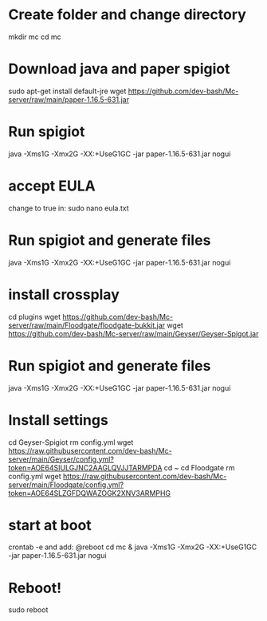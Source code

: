 # Create folder and change directory
mkdir mc
cd mc

# Download java and paper spigiot
sudo apt-get install default-jre
wget https://github.com/dev-bash/Mc-server/raw/main/paper-1.16.5-631.jar

# Run spigiot
java -Xms1G -Xmx2G -XX:+UseG1GC -jar paper-1.16.5-631.jar nogui

# accept EULA
change to true in:
sudo nano eula.txt

# Run spigiot and generate files
java -Xms1G -Xmx2G -XX:+UseG1GC -jar paper-1.16.5-631.jar nogui

# install crossplay
cd plugins
wget https://github.com/dev-bash/Mc-server/raw/main/Floodgate/floodgate-bukkit.jar
wget https://github.com/dev-bash/Mc-server/raw/main/Geyser/Geyser-Spigot.jar

# Run spigiot and generate files
java -Xms1G -Xmx2G -XX:+UseG1GC -jar paper-1.16.5-631.jar nogui

# Install settings
cd Geyser-Spigiot
rm config.yml 
wget https://raw.githubusercontent.com/dev-bash/Mc-server/main/Geyser/config.yml?token=AOE64SIULGJNC2AAGLQVJJTARMPDA
cd ~
cd Floodgate
rm config.yml
wget https://raw.githubusercontent.com/dev-bash/Mc-server/main/Floodgate/config.yml?token=AOE64SLZGFDQWAZOGK2XNV3ARMPHG

# start at boot
crontab -e
and add:
@reboot cd mc & java -Xms1G -Xmx2G -XX:+UseG1GC -jar paper-1.16.5-631.jar nogui

# Reboot!
sudo reboot
